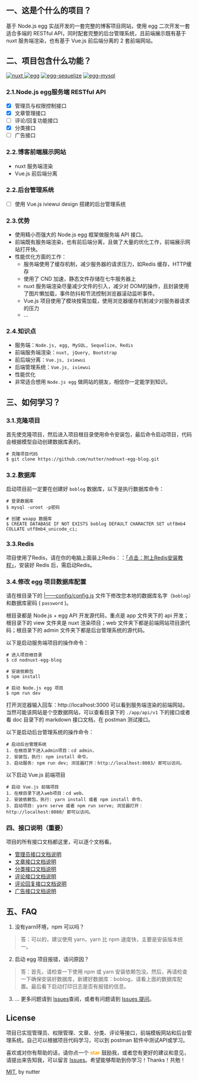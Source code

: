 ## 一、这是个什么的项目？

基于 Node.js egg 实战开发的一套完整的博客项目网站，使用 egg 二次开发一套适合多端的 RESTful API，同时配套完整的后台管理系统，且前端展示既有基于 nuxt 服务端渲染，也有基于 Vue.js 前后端分离的 2 套前端网站。


## 二、项目包含什么功能？

[![nuxt](https://img.shields.io/badge/nuxt-%5E2.0.0-brightgreen.svg) ](https://www.npmjs.com/package/nuxt)
[![egg](https://img.shields.io/badge/egg-%5E2.26.0-brightgreen.svg)](https://www.npmjs.com/package/egg)
[![egg-sequelize](https://img.shields.io/badge/egg--sequelize-%5E5.2.1-brightgreen.svg)](https://www.npmjs.com/package/egg-sequelize)
[![egg-mysql](https://img.shields.io/badge/egg--mysql-%5E3.0.0-brightgreen.svg)](https://www.npmjs.com/package/egg-mysql)

### 2.1.Node.js egg服务端 RESTful API
- [x] 管理员与权限控制接口
- [x] 文章管理接口
- [ ] 评论/回复功能接口
- [x] 分类接口
- [ ] 广告接口

### 2.2.博客前端展示网站
- nuxt 服务端渲染
- Vue.js 前后端分离

### 2.2.后台管理系统
- [ ] 使用 Vue.js iviewui design 搭建的后台管理系统

### 2.3.优势
- 使用精小而强大的 Node.js egg 框架做服务端 API 接口。
- 前端既有服务端渲染，也有前后端分离，且做了大量的优化工作，前端展示网站打开快。
- 性能优化方面的工作：
    - 服务端使用了缓存机制，减少服务器的请求压力，如Redis 缓存，HTTP缓存
    - 使用了 CND 加速，静态文件存储在七牛服务器上
    - nuxt 服务端渲染尽量减少文件的引入，减少对 DOM的操作，且封装使用了图片懒加载，事件防抖和节流控制浏览器滚动监听事件。
    - Vue.js 项目使用了模块按需加载，使用浏览器缓存机制减少对服务器请求的压力
    - ...

### 2.4.知识点
- 服务端：`Node.js, egg, MySQL, Sequelize, Redis`
- 前端服务端渲染：`nuxt, jQuery, Bootstrap`
- 前后端分离：`Vue.js, iviewui`
- 后端管理系统：`Vue.js, iviewui`
- 性能优化
- 非常适合想用 `Node.js egg` 做网站的朋友，相信你一定能学到知识。

## 三、如何学习？
### 3.1.克隆项目
首先使克隆项目，然后进入项目根目录使用命令安装包，最后命令启动项目，代码会根据模型自动创建数据库表的。
```
# 克隆项目代码
$ git clone https://github.com/nutter/nodnuxt-egg-blog.git
```

### 3.2.数据库
启动项目前一定要在创建好 `boblog` 数据库，以下是执行数据库命令：
```
# 登录数据库
$ mysql -uroot -p密码

# 创建 wxapp 数据库
$ CREATE DATABASE IF NOT EXISTS boblog DEFAULT CHARACTER SET utf8mb4 COLLATE utf8mb4_unicode_ci;
```

### 3.3.Redis
项目使用了Redis，请在你的电脑上面装上Redis：：[「点击：附上Redis安装教程」](https://www.runoob.com/redis/redis-install.html)，安装好 Redis 后，需启动Redis。 

### 3.4.修改 egg 项目数据库配置
请在根目录下的 [|——config/config.js](https://github.com/nutter/nodnuxt-egg-blog/blob/master/config/config.js) 文件下修改您本地的数据库名字（`boblog`）和数据库密码 ( `password` )。

根目录都是 Node.js + egg API 开发源代码，重点是 app 文件夹下的 api 开发；根目录下的 view 文件夹是 nuxt 渲染项目；web 文件夹下都是前端网站项目源代码；根目录下的 admin 文件夹下都是后台管理系统的源代码。

以下是启动服务端项目的操作命令：
```
# 进入项目根目录
$ cd nodnuxt-egg-blog

# 安装依赖包
$ npm install

# 启动 Node.js egg 项目
$ npm run dev
```

打开浏览器输入回车：http://localhost:3000 可以看到服务端渲染的前端网站，当然可能该网站是个空数据网站，可以查看目录下的 `./app/api/v1` 下的接口或者看 doc 目录下的 markdown 接口文档，在 postman 测试接口。


以下是启动后台管理系统的操作命令：
```
# 启动后台管理系统
1. 在根目录下进入admin项目：cd admin，
2. 安装包，执行: npm install 命令，
3. 启动服务: npm run dev; 浏览器打开：http://localhost:8083/ 即可以访问。
```


以下启动 Vue.js 前端项目
```
# 启动 Vue.js 前端项目
1. 在根目录下进入web项目：cd web，
2. 安装依赖包，执行: yarn install 或者 npm install 命令，
3. 启动项目: yarn serve 或者 npm run serve; 浏览器打开：http://localhost:8080/ 即可以访问。
```


### 四、接口说明（重要）
项目的所有接口文档都这里，可以逐个文档看。
- [管理员接口文档说明](./doc/admin.md)
- [文章接口文档说明](./doc/article.md)
- [分类接口文档说明](./doc/category.md)
- [评论接口文档说明](./doc/comment.md)
- [评论回复接口文档说明](./doc/reply.md)
- [广告接口文档说明](./doc/advertise.md)

## 五、FAQ
1. 没有yarn环境，npm 可以吗？ 
> 答：可以的，建议使用 yarn，yarn 比 npm 速度快，主要是安装版本统一。

2. 启动 egg 项目报错，请问原因？
> 答：首先，请检查一下使用 npm 或 yarn 安装依赖包没。然后，再请检查一下确保安装好数据库，新建好数据库：boblog，请看上面的数据库配置。最后看下启动打印日志是否有报错的信息。
3. ... 更多问题请到 [Issues](https://github.com/nutter/nodnuxt-egg-blog/issues)查阅，或者有问题请到 [Issues 提问](https://github.com/nutter/nodnuxt-egg-blog/issues/new)。

## License

项目已实现管理员、权限管理、文章、分类、评论等接口，前端模板网站和后台管理系统。自己可以根据项目代码学习，可以到 postman 软件中测试API或学习。

喜欢或对你有帮助的话，请你点一个 <strong style='color:orange;'>star</strong> 鼓励我，或者您有更好的建议和意见，请提出来告知我，可以留言 [Issues](https://github.com/nutter/nodnuxt-egg-blog/issues/new)。希望能够帮助到你学习！Thanks！共勉！

[MIT](https://github.com/nutter123/egg/LICENSE), by nutter

